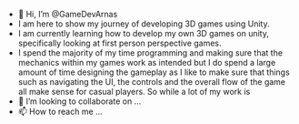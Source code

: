 - 👋 Hi, I’m @GameDevArnas
- I am here to show my journey of developing 3D games using Unity.
- I am currently learning how to develop my own 3D games on unity, specifically looking at first person perspective games.
- I spend the majority of my time programming and making sure that the mechanics within my games work as intended but I do spend a large amount of time designing the gameplay as
I like to make sure that things such as navigating the UI, the controls and the overall flow of the game all make sense for casual players.
So while a lot of my work is 
- 💞️ I’m looking to collaborate on ...
- 📫 How to reach me ...

<!---
GameDevArnas/GameDevArnas is a ✨ special ✨ repository because its `README.md` (this file) appears on your GitHub profile.
You can click the Preview link to take a look at your changes.
--->
